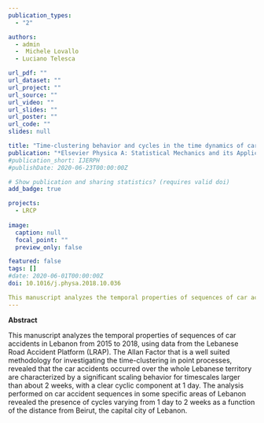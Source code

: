 ```yaml
---
publication_types:
  - "2"

authors:
  - admin
  -  Michele Lovallo
  - Luciano Telesca

url_pdf: ""
url_dataset: ""
url_project: ""
url_source: ""
url_video: ""
url_slides: ""
url_poster: ""
url_code: ""
slides: null

title: "Time-clustering behavior and cycles in the time dynamics of car accident sequences in Lebanon"
publication: "*Elsevier Physica A: Statistical Mechanics and its Applications*"
#publication_short: IJERPH
#publishDate: 2020-06-23T00:00:00Z

# Show publication and sharing statistics? (requires valid doi)
add_badge: true

projects:
  - LRCP
  
image:
  caption: null
  focal_point: ""
  preview_only: false

featured: false
tags: []
#date: 2020-06-01T00:00:00Z
doi: 10.1016/j.physa.2018.10.036

This manuscript analyzes the temporal properties of sequences of car accidents in Lebanon from 2015 to 2018, using data from the Lebanese Road Accident Platform (LRAP). The Allan Factor that is a well suited methodology for investigating the time-clustering in point processes, revealed that the car accidents occurred over the whole Lebanese territory are characterized by a significant scaling behavior for timescales larger than about 2 weeks, with a clear cyclic component at 1 day. The analysis performed on car accident sequences in some specific areas of Lebanon revealed the presence of cycles varying from 1 day to 2 weeks as a function of the distance from Beirut, the capital city of Lebanon.
---
```


**Abstract**

This manuscript analyzes the temporal properties of sequences of car accidents in Lebanon from 2015 to 2018, using data from the Lebanese Road Accident Platform (LRAP). The Allan Factor that is a well suited methodology for investigating the time-clustering in point processes, revealed that the car accidents occurred over the whole Lebanese territory are characterized by a significant scaling behavior for timescales larger than about 2 weeks, with a clear cyclic component at 1 day. The analysis performed on car accident sequences in some specific areas of Lebanon revealed the presence of cycles varying from 1 day to 2 weeks as a function of the distance from Beirut, the capital city of Lebanon.
